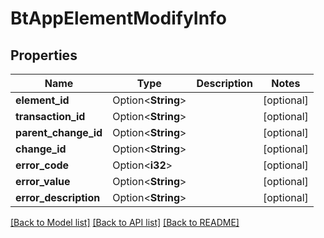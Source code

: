 # BtAppElementModifyInfo

## Properties

Name | Type | Description | Notes
------------ | ------------- | ------------- | -------------
**element_id** | Option<**String**> |  | [optional]
**transaction_id** | Option<**String**> |  | [optional]
**parent_change_id** | Option<**String**> |  | [optional]
**change_id** | Option<**String**> |  | [optional]
**error_code** | Option<**i32**> |  | [optional]
**error_value** | Option<**String**> |  | [optional]
**error_description** | Option<**String**> |  | [optional]

[[Back to Model list]](../README.md#documentation-for-models) [[Back to API list]](../README.md#documentation-for-api-endpoints) [[Back to README]](../README.md)


